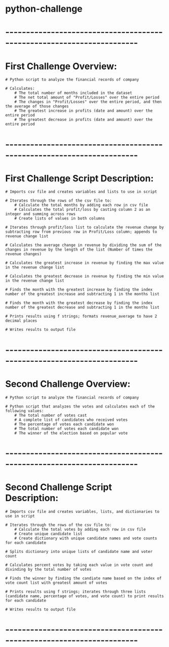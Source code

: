 # python-challenge

# ----------------------------------------------------------------------
# First Challenge Overview:

    # Python script to analyze the financial records of company

    # Calculates:
        # The total number of months included in the dataset
        # The net total amount of "Profit/Losses" over the entire period
        # The changes in "Profit/Losses" over the entire period, and then the average of those changes
        # The greatest increase in profits (date and amount) over the entire period
        # The greatest decrease in profits (date and amount) over the entire period

# ----------------------------------------------------------------------

# First Challenge Script Description:

    # Imports csv file and creates variables and lists to use in script

    # Iterates through the rows of the csv file to: 
        # Calculate the total months by adding each row in csv file 
        # Calculates the total profit/loss by casting column 2 as an integer and summing across rows
        # Create lists of values in both columns

    # Iterates through profit/loss list to calculate the revenue change by subtracting row from previous row in Profit/Loss column; appends to revenue change list

    # Calculates the average change in revenue by dividing the sum of the changes in revenue by the length of the list (Number of times the revenue changes)

    # Calculates the greatest increase in revenue by finding the max value in the revenue change list

    # Calculates the greatest decrease in revenue by finding the min value in the revenue change list

    # Finds the month with the greatest increase by finding the index number of the greatest increase and subtracting 1 in the months list

    # Finds the month with the greatest decrease by finding the index number of the greatest decrease and subtracting 1 in the months list

    # Prints results using f strings; formats revenue_average to have 2 decimal places

    # Writes results to output file

# ----------------------------------------------------------------------

# Second Challenge Overview:

    # Python script to analyze the financial records of company

    # Python script that analyzes the votes and calculates each of the following values:
        # The total number of votes cast
        # A complete list of candidates who received votes
        # The percentage of votes each candidate won
        # The total number of votes each candidate won
        # The winner of the election based on popular vote

# ----------------------------------------------------------------------

# Second Challenge Script Description:

    # Imports csv file and creates variables, lists, and dictionaries to use in script

    # Iterates through the rows of the csv file to: 
        # Calculate the total votes by adding each row in csv file 
        # Create unique candidate list
        # Create dictionary with unique candidate names and vote counts for each candidate

    # Splits dictionary into unique lists of candidate name and voter count

    # Calculates percent votes by taking each value in vote count and divinding by the total number of votes

    # Finds the winner by finding the candiate name based on the index of vote count list with greatest amount of votes

    # Prints results using f strings; iterates through three lists (candidate name, percentage of votes, and vote count) to print results for each candidate

    # Writes results to output file

# ----------------------------------------------------------------------


